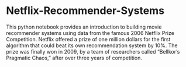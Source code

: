 # Netflix-Recommender-Systems
This python notebook provides an introduction to building movie recommender systems using data from the famous 2006 Netflix Prize Competition. Netflix offered a prize of one million dollars for the first algorithm that could beat its own recommendation system by 10%. The prize was finally won in 2009, by a team of researchers called “Bellkor’s Pragmatic Chaos,” after over three years of competition.
